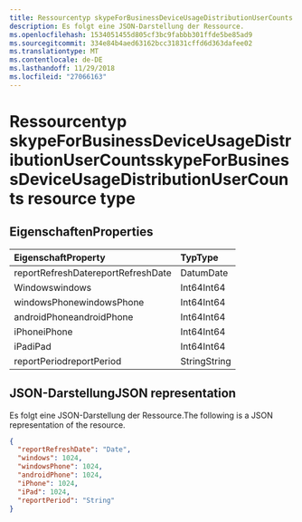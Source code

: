 ```yaml
---
title: Ressourcentyp skypeForBusinessDeviceUsageDistributionUserCounts
description: Es folgt eine JSON-Darstellung der Ressource.
ms.openlocfilehash: 1534051455d805cf3bc9fabbb301ffde5be85ad9
ms.sourcegitcommit: 334e84b4aed63162bcc31831cffd6d363dafee02
ms.translationtype: MT
ms.contentlocale: de-DE
ms.lasthandoff: 11/29/2018
ms.locfileid: "27066163"
---
```

# <a name="skypeforbusinessdeviceusagedistributionusercounts-resource-type"></a><span data-ttu-id="bf446-103">Ressourcentyp skypeForBusinessDeviceUsageDistributionUserCounts</span><span class="sxs-lookup"><span data-stu-id="bf446-103">skypeForBusinessDeviceUsageDistributionUserCounts resource type</span></span>

## <a name="properties"></a><span data-ttu-id="bf446-104">Eigenschaften</span><span class="sxs-lookup"><span data-stu-id="bf446-104">Properties</span></span>

| <span data-ttu-id="bf446-105">Eigenschaft</span><span class="sxs-lookup"><span data-stu-id="bf446-105">Property</span></span>          | <span data-ttu-id="bf446-106">Typ</span><span class="sxs-lookup"><span data-stu-id="bf446-106">Type</span></span>   |
| :---------------- | :----- |
| <span data-ttu-id="bf446-107">reportRefreshDate</span><span class="sxs-lookup"><span data-stu-id="bf446-107">reportRefreshDate</span></span> | <span data-ttu-id="bf446-108">Datum</span><span class="sxs-lookup"><span data-stu-id="bf446-108">Date</span></span>   |
| <span data-ttu-id="bf446-109">Windows</span><span class="sxs-lookup"><span data-stu-id="bf446-109">windows</span></span>           | <span data-ttu-id="bf446-110">Int64</span><span class="sxs-lookup"><span data-stu-id="bf446-110">Int64</span></span>  |
| <span data-ttu-id="bf446-111">windowsPhone</span><span class="sxs-lookup"><span data-stu-id="bf446-111">windowsPhone</span></span>      | <span data-ttu-id="bf446-112">Int64</span><span class="sxs-lookup"><span data-stu-id="bf446-112">Int64</span></span>  |
| <span data-ttu-id="bf446-113">androidPhone</span><span class="sxs-lookup"><span data-stu-id="bf446-113">androidPhone</span></span>      | <span data-ttu-id="bf446-114">Int64</span><span class="sxs-lookup"><span data-stu-id="bf446-114">Int64</span></span>  |
| <span data-ttu-id="bf446-115">iPhone</span><span class="sxs-lookup"><span data-stu-id="bf446-115">iPhone</span></span>            | <span data-ttu-id="bf446-116">Int64</span><span class="sxs-lookup"><span data-stu-id="bf446-116">Int64</span></span>  |
| <span data-ttu-id="bf446-117">iPad</span><span class="sxs-lookup"><span data-stu-id="bf446-117">iPad</span></span>              | <span data-ttu-id="bf446-118">Int64</span><span class="sxs-lookup"><span data-stu-id="bf446-118">Int64</span></span>  |
| <span data-ttu-id="bf446-119">reportPeriod</span><span class="sxs-lookup"><span data-stu-id="bf446-119">reportPeriod</span></span>      | <span data-ttu-id="bf446-120">String</span><span class="sxs-lookup"><span data-stu-id="bf446-120">String</span></span> |

## <a name="json-representation"></a><span data-ttu-id="bf446-121">JSON-Darstellung</span><span class="sxs-lookup"><span data-stu-id="bf446-121">JSON representation</span></span>

<span data-ttu-id="bf446-122">Es folgt eine JSON-Darstellung der Ressource.</span><span class="sxs-lookup"><span data-stu-id="bf446-122">The following is a JSON representation of the resource.</span></span>

<!-- {
  "blockType": "resource",
  "@odata.type": "microsoft.graph.skypeForBusinessDeviceUsageDistributionUserCounts"
} -->

```json
{
  "reportRefreshDate": "Date", 
  "windows": 1024, 
  "windowsPhone": 1024, 
  "androidPhone": 1024, 
  "iPhone": 1024, 
  "iPad": 1024, 
  "reportPeriod": "String"
}
```
